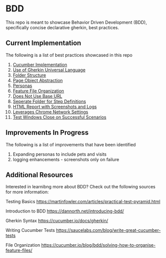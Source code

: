 # BDD

This repo is meant to showcase Behavior Driven Development (BDD), specifically concise declarative gherkin, best practices.

## Current Implementation

The following is a list of best practices showcased in this repo

1. [Cucumber Implementation](src/test/java/org/springframework/samples/petclinic/bdd/CucumberTest.java)
2. [Use of Gherkin Universal Language](src/test/java/org/springframework/petclinic/bdd/resources/manage-owners.feature)
3. [Folder Structure](src/test/java/org/springframework/samples/petclinic/bdd/)
4. [Page Object Abstraction](src/test/java/org/springframework/petclinic/bdd/pageobjects)
5. [Personas](src/test/java/org/springframework/petclinic/bdd/resources/personas)
6. [Feature File Organization](src/test/java/org/springframework/petclinic/bdd/resources/features)
7. [Does Not Use Base URL](src/test/java/org/springframework/petclinic/bdd/CucumberSpringContextConfiguration.java)
8. [Seperate Folder for Step Definitions](src/test/java/org/springframework/petclinic/bdd/stepdef)
9. [HTML Report with Screenshots and Logs](src/target/cucumber-reports/index.html)
10. [Leverages Chrome Network Settings](src/test/java/org/springframework/petclinic/bdd/CucumberSpringContextConfiguration.java)
11. [Test Windows Close on Successful Scenarios](src/test/java/org/springframework/petclinic/bdd/CucumberSpringContextConfiguration)

## Improvements In Progress

The following is a list of improvements that have been identified

1. Expanding personas to include pets and visits
2. logging enhancements - screenshots only on failure

## Additional Resources

Interested in learnibng more about BDD? Check out the following sources for more information:

Testing Basics <https://martinfowler.com/articles/practical-test-pyramid.html>

Introduction to BDD <https://dannorth.net/introducing-bdd/>

Gherkin Syntax <https://cucumber.io/docs/gherkin/>

Writing Cucumber Tests <https://saucelabs.com/blog/write-great-cucumber-tests>

File Organization <https://cucumber.io/blog/bdd/solving-how-to-organise-feature-files/>
